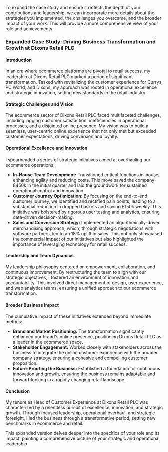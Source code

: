 To expand the case study and ensure it reflects the depth of your contributions and leadership, we can incorporate more details about the strategies you implemented, the challenges you overcame, and the broader impact of your work. This will provide a more comprehensive view of your role and achievements.

### Expanded Case Study: Driving Business Transformation and Growth at Dixons Retail PLC

#### Introduction

In an era where ecommerce platforms are pivotal to retail success, my leadership at Dixons Retail PLC marked a period of significant transformation. Tasked with revitalizing the customer experience for Currys, PC World, and Dixons, my approach was rooted in operational excellence and strategic innovation, setting new standards in the retail industry.

#### Strategic Challenges and Vision

The ecommerce sector of Dixons Retail PLC faced multifaceted challenges, including lagging customer satisfaction, inefficiencies in operational processes, and a disjointed online presence. My vision was to build a seamless, user-centric online experience that not only met but exceeded customer expectations, driving conversion and loyalty.

#### Operational Excellence and Innovation

I spearheaded a series of strategic initiatives aimed at overhauling our ecommerce operations:
- **In-House Team Development:** Transitioned critical functions in-house, enhancing agility and reducing costs. This move saved the company £450k in the initial quarter and laid the groundwork for sustained operational control and innovation.
- **Customer Journey Optimization:** By focusing on the end-to-end customer journey, we identified and rectified pain points, leading to a substantial reduction in dropped baskets and saving £150k weekly. This initiative was bolstered by rigorous user testing and analytics, ensuring data-driven decision-making.
- **Sales and Conversion Strategy:** Implemented an algorithmically-driven merchandising approach, which, through strategic negotiations with software partners, led to an 18% uplift in sales. This not only showcased the commercial impact of our initiatives but also highlighted the importance of leveraging technology for retail success.

#### Leadership and Team Dynamics

My leadership philosophy centered on empowerment, collaboration, and continuous improvement. By restructuring the team to align with our strategic objectives, I fostered an environment of innovation and accountability. This involved direct management of design, user experience, and web analytics teams, ensuring a unified approach to our ecommerce transformation.

#### Broader Business Impact

The cumulative impact of these initiatives extended beyond immediate metrics:
- **Brand and Market Positioning:** The transformation significantly enhanced our brand's online presence, positioning Dixons Retail PLC as a leader in the ecommerce space.
- **Stakeholder Engagement:** Worked closely with stakeholders across the business to integrate the online customer experience with the broader company strategy, ensuring a cohesive and compelling customer proposition.
- **Future-Proofing the Business:** Established a foundation for continuous innovation and growth, ensuring the business remains adaptable and forward-looking in a rapidly changing retail landscape.

#### Conclusion

My tenure as Head of Customer Experience at Dixons Retail PLC was characterized by a relentless pursuit of excellence, innovation, and strategic growth. Through focused leadership, operational overhaul, and strategic foresight, I led the business through a transformative period, setting new benchmarks in ecommerce and retail.

This expanded version delves deeper into the specifics of your role and its impact, painting a comprehensive picture of your strategic and operational leadership.